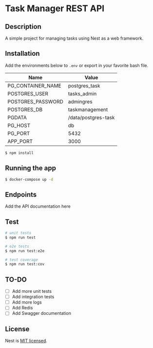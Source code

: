 # Task Manager REST API

## Description

A simple project for managing tasks using Nest as a web framework.

## Installation

Add the environments below to `.env` or export in your favorite bash file.

| Name              | Value               |
|-------------------|---------------------|
| PG_CONTAINER_NAME | postgres_task       |
| POSTGRES_USER     | tasks_admin         |
| POSTGRES_PASSWORD | admingres           |
| POSTGRES_DB       | taskmanagement      |
| PGDATA            | /data/postgres-task |
| PG_HOST           | db                  |
| PG_PORT           | 5432                |
| APP_PORT          | 3000                |


```bash
$ npm install
```

## Running the app

```bash
$ docker-compose up -d
```

## Endpoints

Add the API documentation here

## Test

```bash
# unit tests
$ npm run test

# e2e tests
$ npm run test:e2e

# test coverage
$ npm run test:cov
```

## TO-DO

- [ ] Add more unit tests
- [ ] Add integration tests
- [ ] Add more logs
- [ ] Add Redis
- [ ] Add Swagger documentation

## License

Nest is [MIT licensed](LICENSE).
